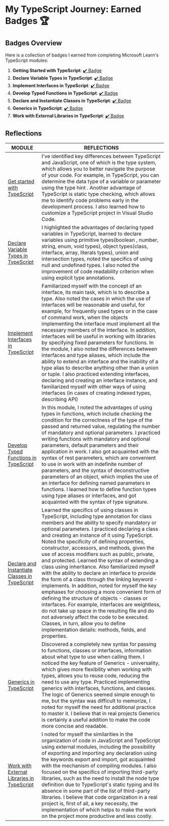 # My TypeScript Journey: Earned Badges 🏆

## Badges Overview

Here is a collection of badges I earned from completing Microsoft Learn's TypeScript modules:

1. **Getting Started with TypeScript**: [✔️ Badge](https://learn.microsoft.com/en-us/users/ranika23-7739/achievements/vkyw5zwm)
2. **Declare Variable Types in TypeScript**: [✔️ Badge](https://learn.microsoft.com/en-us/users/ranika23-7739/achievements/k5vakedb)
3. **Implement Interfaces in TypeScript**: [✔️ Badge](https://learn.microsoft.com/en-us/users/ranika23-7739/achievements/x23hc7wy)
4. **Develop Typed Functions in TypeScript**: [✔️ Badge](https://learn.microsoft.com/en-us/users/ranika23-7739/achievements/yvhwpv4r)
5. **Declare and Instantiate Classes in TypeScript**: [✔️ Badge](https://learn.microsoft.com/en-us/users/ranika23-7739/achievements/j6e4k5kt)
6. **Generics in TypeScript**: [✔️ Badge](https://learn.microsoft.com/en-us/users/ranika23-7739/achievements/uf5unmy3)
7. **Work with External Libraries in TypeScript**: [✔️ Badge](https://learn.microsoft.com/en-us/users/ranika23-7739/achievements/hyghpf28)

## Reflections

| MODULE | REFLECTIONS |
| ------ | ------ |
| [Get started with TypeScript](https://learn.microsoft.com/en-us/training/modules/typescript-get-started/) | I've identified key differences between TypeScript and JavaScript, one of which is the type system, which allows you to better navigate the purpose of your code. For example, in TypeScript, you can determine the data type of a variable or parameter using the type hint . Another advantage of TypeScript is static type checking, which allows me to identify code problems early in the development process. I also learned how to customize a TypeScript project in Visual Studio Code. |
| [Declare Variable Types in TypeScript](https://learn.microsoft.com/en-us/training/modules/typescript-declare-variable-types/) | I highlighted the advantages of declaring typed variables in TypeScript, learned to declare variables using primitive types(boolean , number, string, enum, void types), object types(class, interface, array, literals types), union and intersection types, noted the specifics of using null and undefined types. I also noted the improvement of code readability criterion when using explicit type annotations. |
| [Implement Interfaces in TypeScript](https://learn.microsoft.com/en-us/training/modules/typescript-implement-interfaces/) | Familiarized myself with the concept of an interface, its main task, which is to describe a type. Also noted the cases in which the use of interfaces will be reasonable and useful, for example, for frequently used types or in the case of command work, when the objects implementing the interface must implement all the necessary members of the interface. In addition, interfaces will be useful in working with libraries by specifying fixed parameters for functions. In the module, I also noted the differences between interfaces and type aliases, which include the ability to extend an interface and the inability of a type alias to describe anything other than a union or tuple. I also practiced extending interfaces, declaring and creating an interface instance, and familiarized myself with other ways of using interfaces (in cases of creating indexed types, describing API) |
| [Develop Typed Functions in TypeScript](https://learn.microsoft.com/en-us/training/modules/typescript-develop-typed-functions/) | In this module, I noted the advantages of using types in functions, which include checking the condition for the correctness of the type of the passed and returned value, regulating the number of mandatory and optional parameters. I practiced writing functions with mandatory and optional parameters, default parameters and their application in work. I also got acquainted with the syntax of rest parameters, which are convenient to use in work with an indefinite number of parameters, and the syntax of deconstructive parameters of an object, which implies the use of an interface for defining named parameters in functions. I learned how to define function types using type aliases or interfaces, and got acquainted with the syntax of type signature. |
| [Declare and Instantiate Classes in TypeScript](https://learn.microsoft.com/en-us/training/modules/typescript-declare-instantiate-classes/1-introduction) | Learned the specifics of using classes in TypeScript, including type annotation for class members and the ability to specify mandatory or optional parameters. I practiced declaring a class and creating an instance of it using TypeScript. Noted the specificity of defining properties, constructor, accessors, and methods, given the use of access modifiers such as public, private, and protected. Learned the syntax of extending a class using inheritance. Also familiarized myself with the ability to declare an interface to provide the form of a class through the linking keyword - implements. In addition, noted for myself the key emphases for choosing a more convenient form of defining the structure of objects - classes or interfaces. For example, interfaces are weightless, do not take up space in the resulting file and do not adversely affect the code to be executed. Classes, in turn, allow you to define implementation details: methods, fields, and properties. |
| [Generics in TypeScript](https://learn.microsoft.com/en-us/training/modules/typescript-generics/) | Discovered a completely new syntax for passing to functions, classes or interfaces, information about what type to use when calling them. I noticed the key feature of Generics - universality, which gives more flexibility when working with types, allows you to reuse code, reducing the need to use any type. Practiced implementing generics with interfaces, functions, and classes. The logic of Generics seemed simple enough to me, but the syntax was difficult to memorize, I noted for myself the need for additional practice to master it. I believe that in real projects Generics is certainly a useful addition to make the code more concise and readable. |
| [Work with External Libraries in TypeScript](https://learn.microsoft.com/en-us/training/modules/typescript-work-external-libraries/) | I noted for myself the similarities in the organization of code in JavaScript and TypeScript using external modules, including the possibility of exporting and importing any declaration using the keywords export and import, got acquainted with the mechanism of compiling modules. I also focused on the specifics of importing third-party libraries, such as the need to install the node type definition due to TypeScript's static typing and its absence in some part of the list of third-party libraries. I believe that code organization in a real project is, first of all, a key necessity, the implementation of which helps to make the work on the project more productive and less costly. |
